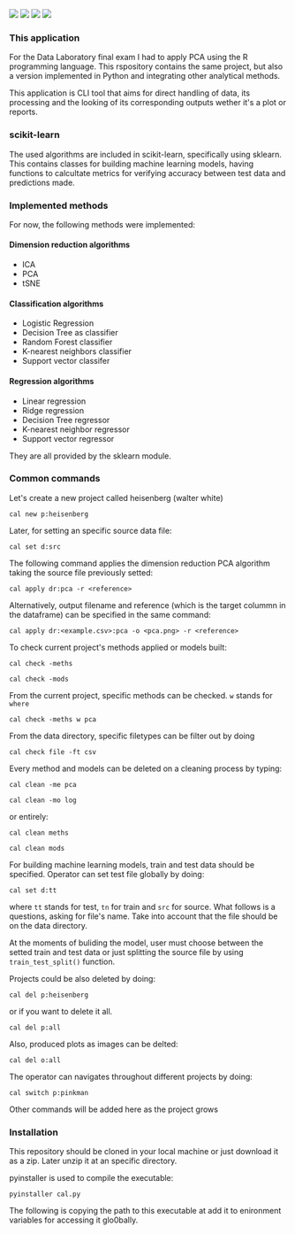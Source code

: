 <div>
  <img src="https://img.shields.io/github/last-commit/nahuelmol/datos_final"/>
  <img src="https://img.shields.io/github/languages/code-size/nahuelmol/datos_final"/>
  <img src="https://img.shields.io/github/languages/top/nahuelmol/datos_final"/>
  <img src="https://img.shields.io/github/languages/count/nahuelmol/datos_final"/>
</div>

### This application

For the Data Laboratory final exam I had to apply PCA using the R programming language.
This rspository contains the same project, but also a version implemented in Python and integrating other analytical methods.

This application is CLI tool that aims for direct handling of data, its processing and the looking of its corresponding outputs wether it's a plot or reports.

### scikit-learn
The used algorithms are  included in scikit-learn, specifically using sklearn. This contains classes for building machine learning models, having functions to calcultate metrics for verifying accuracy between test data and predictions made.

### Implemented methods

For now, the following methods were implemented:

#### Dimension reduction algorithms
* ICA
* PCA
* tSNE

#### Classification algorithms
* Logistic Regression
* Decision Tree as classifier
* Random Forest classifier
* K-nearest neighbors classifier
* Support vector classifer

#### Regression algorithms
* Linear regression
* Ridge regression
* Decision Tree regressor
* K-nearest neighbor regressor
* Support vector regressor

They are all provided by the sklearn module.

### Common commands

Let's create a new project called heisenberg (walter white)

```
cal new p:heisenberg
```

Later, for setting an specific source data file:

```
cal set d:src
```

The following command applies the dimension reduction PCA algorithm taking the source file previously setted:

```
cal apply dr:pca -r <reference>
```

Alternatively, output filename and reference (which is the target colummn in the dataframe) can be specified in the same command:

```
cal apply dr:<example.csv>:pca -o <pca.png> -r <reference>
```

To check current project's methods applied or models built:

```
cal check -meths
```
```
cal check -mods
```

From the current project, specific methods can be checked. `w` stands for `where`

```
cal check -meths w pca
```

From the data directory, specific filetypes can be filter out by doing

```
cal check file -ft csv
```

Every method and models can be deleted on a cleaning process by typing:

```
cal clean -me pca
```

```
cal clean -mo log
```

or entirely:

```
cal clean meths
```
```
cal clean mods
```

For building machine learning models, train and test data should be specified. Operator can set test file globally by doing:

```
cal set d:tt
```

where `tt` stands for test, `tn` for train and `src` for source. What follows is a questions, asking for file's name. Take into account that the file should be on the data directory. 

At the moments of buliding the model, user must choose between the setted train and test data or just splitting the source file by using `train_test_split()` function.


Projects could be also deleted by doing:

```
cal del p:heisenberg
```

or if you want to delete it all.

```
cal del p:all
```

Also, produced plots as images can be delted:

```
cal del o:all 
```

The operator can navigates throughout different projects by doing:

```
cal switch p:pinkman
```

Other commands will be added here as the project grows

### Installation

This repository should be cloned in your local machine or just download it as a zip. Later unzip it at an specific directory.

pyinstaller is used to compile the executable:

```
pyinstaller cal.py
```

The following is copying the path to this executable at add it to enironment variables for accessing it glo0bally. 
